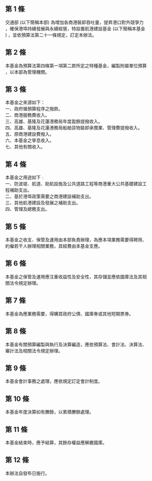 第 1 條
-------
交通部 (以下簡稱本部) 為增加各商港裝卸吞吐量，提昇港口對外競爭力  
，確保港埠持續發展與永續經營，特設置航港建設基金 (以下簡稱本基金  
) ，並依預算法第二十一條規定，訂定本辦法。

第 2 條
-------
本基金為預算法第四條第一項第二款所定之特種基金，編製附屬單位預算  
，以本部為管理機關。

第 3 條
-------
本基金之來源如下：  
一、政府循預算程序之撥款。  
二、商港服務費收入。  
三、高雄、基隆及花蓮港務局年度盈餘提撥收入。  
四、高雄、基隆及花蓮港務局船舶貨物裝卸承攬業、管理費提撥收入。  
五、原商港建設費撥入。  
六、本基金之孳息收入。  
七、其他有關收入。

第 4 條
-------
本基金之用途如下﹕  
一、防波堤、航道、助航設施及公共道路工程等商港重大公共基礎建設工  
    程補助支出。  
二、基於港埠政策需要之商港建設補助支出。  
三、其他航港建設及發展之補助支出。  
四、管理及總務支出。

第 5 條
-------
本基金之收支、保管及運用由本部負責辦理，為應本項業務需要得聘用、  
約僱若干人辦理相關業務，其經費由本基金支應。

第 6 條
-------
本基金之保管及運用應注重收益性及安全性，其存儲並應依國庫法及其相  
關法令規定辦理。

第 7 條
-------
本基金為應業務需要，得購買政府公債、國庫券或其他短期票券。

第 8 條
-------
本基金有關預算編製與執行及決算編造，應依預算法、會計法、決算法、  
審計法及相關法令規定辦理。

第 9 條
-------
本基金會計事務之處理，應依規定訂定會計制度。

第 10 條
--------
本基金年度決算如有賸餘，以累積賸餘處理。

第 11 條
--------
本基金結束時，應予結算，其餘存權益應解繳國庫。

第 12 條
--------
本辦法自發布日施行。

